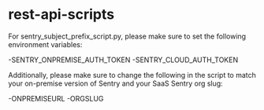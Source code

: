 # rest-api-scripts

For sentry_subject_prefix_script.py, please make sure to set the following environment variables: 

-SENTRY_ONPREMISE_AUTH_TOKEN
-SENTRY_CLOUD_AUTH_TOKEN  

Additionally, please make sure to change the following in the script to match your on-premise version of Sentry and your SaaS Sentry org slug: 

-ONPREMISEURL
-ORGSLUG
